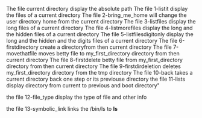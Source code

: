 The file current directory display the absolute path
The file 1-listit display the files of a current directory
The file 2-bring_me_home will change the user directory home from the current directory
The file 3-listfiles display the long files of a current directory
The file 4-listmorefiles display the long  and the hidden files of a current directory
The file 5-listfilesdigitonly display the long  and the hidden and the digits files of a current directory
The file 6-firstdirectory create a directoryfrom then current directory
The file 7-movethatfile moves betty file to my_first_directory directory from then current directory
The file 8-firstdelete betty file from my_first_directory directory from then current directory
The file 9-firstdirdeletion deletes my_first_directory directory from the tmp directory
The file 10-back takes a current directory back one step or its previouse directory
the file 11-lists display directory from current to previous and boot directory"

the file 12-file_type display the type of file and other info

the file 13-symbolic_link links the /bin/ls to __ls__

